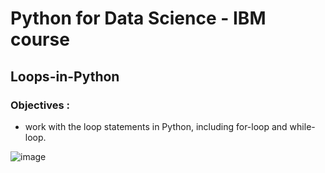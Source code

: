 
# Python for Data Science - IBM course #
## Loops-in-Python ##


### Objectives : ###
- work with the loop statements in Python, including for-loop and while-loop.

![image](https://user-images.githubusercontent.com/85174125/144459181-b902c679-d49a-41ea-82e7-3421191ca70a.png)
